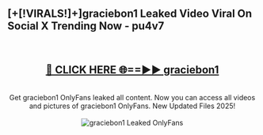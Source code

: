 <h2>[+[!VIRALS!]+]graciebon1 Leaked Video Viral On Social X Trending Now - pu4v7</h2>
<br>
<div align="center">
<h2><a href="https://libra.edu.pl?graciebon1" rel="nofollow">🔴 CLICK HERE 🌐==►► graciebon1</a></h2>
<br>
Get graciebon1 OnlyFans leaked all content. Now you can access all videos and pictures of graciebon1 OnlyFans. New Updated Files 2025!
<br>
<br>
<a href="https://libra.edu.pl?graciebon1" rel="nofollow" data-target="animated-image.originalLink"><img src="https://i.ibb.co.com/WyWwxjT/player-gif2.gif" alt="graciebon1 Leaked OnlyFans" style="max-width: 100%; display: inline-block;" data-target="animated-image.originalImage"></a>
</div>
<br>